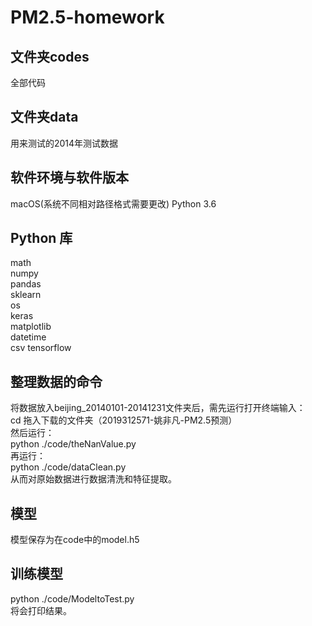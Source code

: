 # PM2.5-homework

## 文件夹codes
全部代码
## 文件夹data
用来测试的2014年测试数据
## 软件环境与软件版本
macOS(系统不同相对路径格式需要更改) 
Python 3.6 
## Python 库
math  
numpy  
pandas  
sklearn  
os  
keras  
matplotlib  
datetime  
csv
tensorflow
## 整理数据的命令
将数据放入beijing_20140101-20141231文件夹后，需先运行打开终端输入：  
cd 拖入下载的文件夹（2019312571-姚非凡-PM2.5预测）  
然后运行：  
python ./code/theNanValue.py  
再运行：  
python ./code/dataClean.py  
从而对原始数据进行数据清洗和特征提取。
## 模型
模型保存为在code中的model.h5
## 训练模型
python ./code/ModeltoTest.py  
将会打印结果。
